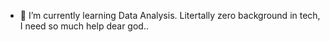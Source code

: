 - 🌱 I’m currently learning Data Analysis. Litertally zero background in tech, I need so much help dear god..


<!---
imdoingmybest/imdoingmybest is a ✨ special ✨ repository because its `README.md` (this file) appears on your GitHub profile.
You can click the Preview link to take a look at your changes.
--->
